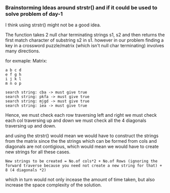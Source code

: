 ### Brainstorming Ideas around strstr() and if it could be used to solve problem of day-1

I think using strstr() might not be a good idea.

The function takes 2 null char terminating strings s1, s2 and then returns the first match character of substring s2 in s1.
however in our problem finding a key in a crossword puzzle/matrix (which isn't null char terminating) involves many directions.

for exmaple:
Matrix:

```
a b c d
e f g h
i j k l
m n o p

search string: cba -> must give true
search string: pkfa -> must give true
search string: mjgd -> must give true
search string: iea -> must give true
```

Hence, we must check each row traversing left and right
we must check each col traversing up and down
we must check all the 4 diagonals traversing up and down.

and using the strstr() would mean we would have to construct the strings from the matrix since the the strings which can be formed from cols and diagonals are not contigious, which would mean we would have to create new strings for all these cases.

```
New strings to be created = No.of cols*2 + No.of Rows (ignoring the forward traverse because you need not create a new string for that) + 8 (4 diagonals *2)
```

which in turn would not only incease the amount of time taken, but also increase the space complexity of the solution.
